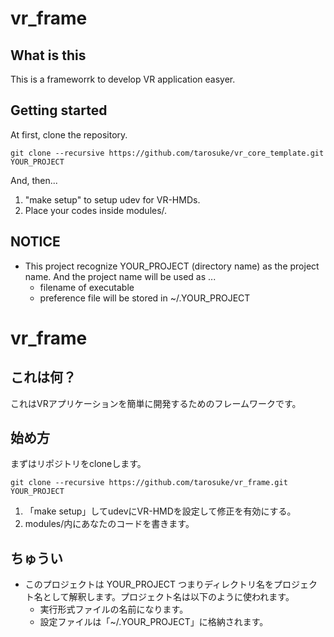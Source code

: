 # vr_frame

## What is this
This is a frameworrk to develop VR application easyer.

## Getting started

At first, clone the repository.
~~~
git clone --recursive https://github.com/tarosuke/vr_core_template.git YOUR_PROJECT
~~~
And, then...
1. "make setup" to setup udev for VR-HMDs.
1. Place your codes inside modules/.

## NOTICE

* This project recognize YOUR_PROJECT (directory name) as the project name. And the project name will be used as ...
    * filename of executable
    * preference file will be stored in ~/.YOUR_PROJECT

# vr_frame

## これは何？
これはVRアプリケーションを簡単に開発するためのフレームワークです。

## 始め方

まずはリポジトリをcloneします。
~~~
git clone --recursive https://github.com/tarosuke/vr_frame.git YOUR_PROJECT
~~~
1. 「make setup」してudevにVR-HMDを設定して修正を有効にする。
1. modules/内にあなたのコードを書きます。

## ちゅうい

* このプロジェクトは YOUR_PROJECT つまりディレクトリ名をプロジェクト名として解釈します。プロジェクト名は以下のように使われます。
    * 実行形式ファイルの名前になります。
    * 設定ファイルは「~/.YOUR_PROJECT」に格納されます。
